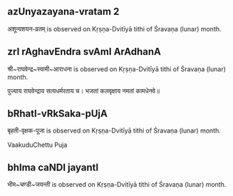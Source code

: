 ## azUnyazayana-vratam 2

अशून्यशयन-व्रतम् is observed on Kṛṣṇa-Dvitīyā tithi of Śravaṇa (lunar) month.



## zrI rAghavEndra svAmI ArAdhanA

श्री~राघवेन्द्र~स्वामी~आराधना is observed on Kṛṣṇa-Dvitīyā tithi of Śravaṇa (lunar) month.



पुज्याय राघवेन्द्राय सत्यधर्मरताय च।
भजतां कलवृक्षाय नमतां कामधेनवे॥

## bRhatI-vRkSaka-pUjA

बृहती-वृक्षक-पूजा is observed on Kṛṣṇa-Dvitīyā tithi of Śravaṇa (lunar) month.

VaakuduChettu Puja

## bhIma caNDI jayantI

भीम~चण्डी~जयन्ती is observed on Kṛṣṇa-Dvitīyā tithi of Śravaṇa (lunar) month.



